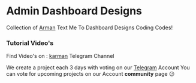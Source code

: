 # Admin Dashboard Designs

Collection of <a href="https://t.me/ForStyle" target="_blank">Arman</a> Text Me To Dashboard Designs Coding Codes!

### Tutorial Video's

Find Video's on : <a href="https://t.me/StoreKarman" target="_blank">karman</a> Telegram Channel

We create a project each 3 days with voting on our <a href="https://t.me/ForStyle" target="_blank">Telegram</a> Account
You can vote for upcoming projects on our Account **community** page :wink:
